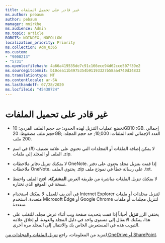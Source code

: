 ```yaml
---
title: غير قادر على تحميل الملفات
ms.author: pebaum
author: pebaum
manager: mnirkhe
ms.audience: Admin
ms.topic: article
ROBOTS: NOINDEX, NOFOLLOW
localization_priority: Priority
ms.collection: Adm_O365
ms.custom:
- "9000213"
- "5731"
ms.openlocfilehash: 4a66a419535de7c91c166ece94d62cce507f39e2
ms.sourcegitcommit: b10cea11b4975354b91193327b58aa4740d34833
ms.translationtype: MT
ms.contentlocale: ar-SA
ms.lasthandoff: 07/28/2020
ms.locfileid: "45438724"
---
```

# <a name="unable-to-download-files"></a>غير قادر على تحميل الملفات

- تخضع عمليات التنزيل لهذه الحدود: حد حجم الملف الفردي: 10GB؛ 10GB. إجمالي حجم ملف مضغوط: 20GB; العدد الإجمالي لحد الملفات: 10,000; حد حجم المجلد: 200 ملف.
- لا يمكن إضافة الملفات أو المجلدات التي تحتوي على علامة تصنيف (#) في اسم الملف أو المجلد إلى ملفات .zip.  
    
- لا يمكنك تنزيل دفاتر ملاحظات OneNote. إذا قمت بتنزيل مجلد يحتوي على دفتر ملاحظات OneNote، يحتوي الملف .zip على رسالة خطأ في نموذج ملف .txt.  
    
- لا يمكنك تنزيل الملفات مباشرة من طريقة العرض **المشتركة.** افتح الملف واحفظ نسخة في الموقع الذي تختاره.  
    
- في أندريف للعمل، لا يمكنك استخدام Internet Explorer لتنزيل مجلدات أو ملفات متعددة. استخدم Microsoft Edge أو Google Chrome لتنزيل مجلدات أو ملفات متعددة.  
    
- يختفي الزر **تنزيل** أحياناً إذا قمت بتحديث صفحة ويب أثناء عرض مجلد. للتغلب على هذا، يمكنك الانتقال إلى مستوى واحد في دليل المجلد والعودة، أو إغلاق علامة التبويب هذه في المستعرض الخاص بك والانتقال إلى المجلد مرة أخرى.  
    
لمزيد من المعلومات، راجع [تنزيل الملفات والمجلدات من OneDrive أو SharePoint](https://support.office.com/article/download-files-and-folders-from-onedrive-or-sharepoint-5c7397b7-19c7-4893-84fe-d02e8fa5df05).